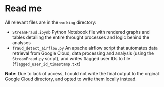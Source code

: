 # Read me

All relevant files are in the `working` directory:

* `StreamFraud.ipynb` Python Notebook file with rendered graphs and tables detailing the entire throught processes and logic behind the analyses
* `fraud_detect_airflow.py` An apache airflow script that automates data retrieval from Google Cloud, data processing and analysis (using the `StreamFraud.py` script), and writes flagged user IDs to file (`flagged_user_id_timestamp.txt`)

**Note:** Due to lack of access, I could not write the final output to the orginal Google Cloud directory, and opted to write them locally instead.
